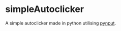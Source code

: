 # simpleAutoclicker

A simple autoclicker made in python utilising [pynput]([https://pypi.org/project/PyAutoGUI/](https://pypi.org/project/pynput/)).
